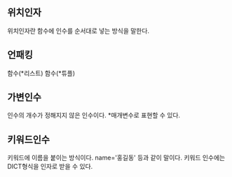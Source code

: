 ## 위치인자
위치인자란 함수에 인수를 순서대로 넣는 방식을 말한다.

## 언패킹
함수(*리스트)
함수(*튜플)

## 가변인수
인수의 개수가 정해지지 않은 인수이다.
*매개변수로 표현할 수 있다.

## 키워드인수
키워드에 이름을 붙이는 방식이다.
name='홍길동' 등과 같이 말이다.
키워드 인수에는 DICT형식을 인자로 받을 수 있다.